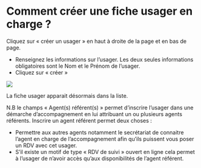 # Comment créer une fiche usager en charge ?

Cliquez sur « créer un usager » en haut à droite de la page et en bas de page.

* Renseignez les informations sur l’usager. Les deux seules informations obligatoires sont le Nom et le Prénom de l’usager.
* Cliquez sur « créer »

![](../../../../.gitbook/assets/screenshot\_2020-11-24\_at\_16.41.09.png)

La fiche usager apparait désormais dans la liste.

N.B le champs « Agent(s) référent(s) » permet d’inscrire l’usager dans une démarche d’accompagnement en lui attribuant un ou plusieurs agents référents. Inscrire un agent référent permet deux choses :

* Permettre aux autres agents notamment le secrétariat de connaitre l’agent en charge de l’accompagnement afin qu’ils puissent vous poser un RDV avec cet usager.
* S’il existe un motif de type « RDV de suivi » ouvert en ligne cela permet à l’usager de n’avoir accès qu’aux disponibilités de l’agent référent.
